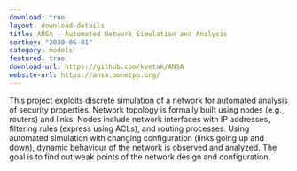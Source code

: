 ```yaml
---
download: true
layout: download-details
title: ANSA - Automated Network Simulation and Analysis
sortkey: "2030-06-01"
category: models
featured: true
download-url: https://github.com/kvetak/ANSA
website-url: https://ansa.omnetpp.org/
---
```


This project exploits discrete simulation of a network for automated analysis of security properties. Network topology is formally built using nodes (e.g., routers) and links. Nodes include network interfaces with IP addresses, filtering rules (express using ACLs), and routing processes. Using automated simulation with changing configuration (links going up and down), dynamic behaviour of the network is observed and analyzed. The goal is to find out weak points of the network design and configuration.
